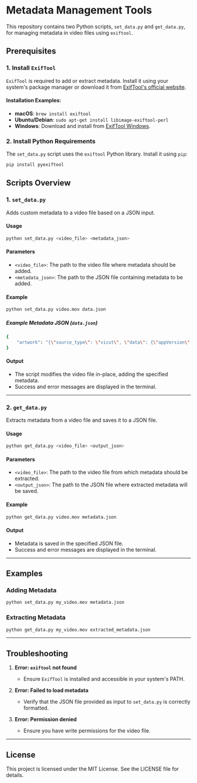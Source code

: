 # Metadata Management Tools

This repository contains two Python scripts, `set_data.py` and `get_data.py`, for managing metadata in video files using `exiftool`.

## Prerequisites

### 1. Install `ExifTool`

`ExifTool` is required to add or extract metadata. Install it using your system's package manager or download it from [ExifTool's official website](https://exiftool.org/).

#### Installation Examples:

- **macOS**: `brew install exiftool`
- **Ubuntu/Debian**: `sudo apt-get install libimage-exiftool-perl`
- **Windows**: Download and install from [ExifTool Windows](https://exiftool.org/).

### 2. Install Python Requirements

The `set_data.py` script uses the `exiftool` Python library. Install it using `pip`:

```bash
pip install pyexiftool
```

## Scripts Overview

### 1. `set_data.py`

Adds custom metadata to a video file based on a JSON input.

#### Usage

```bash
python set_data.py <video_file> <metadata_json>
```

#### Parameters

- `<video_file>`: The path to the video file where metadata should be added.
- `<metadata_json>`: The path to the JSON file containing metadata to be added.

#### Example

```bash
python set_data.py video.mov data.json
```

##### Example Metadata JSON (`data.json`)

```bash
{     
	"artwork": "{\"source_type\": \"vicut\", \"data\": {\"appVersion\": \"13.4.1\", \"region\": \"VN\"}}"
}
```
#### Output

- The script modifies the video file in-place, adding the specified metadata.
- Success and error messages are displayed in the terminal.

---

### 2. `get_data.py`

Extracts metadata from a video file and saves it to a JSON file.

#### Usage
```bash
python get_data.py <video_file> <output_json>
```

#### Parameters

- `<video_file>`: The path to the video file from which metadata should be extracted.
- `<output_json>`: The path to the JSON file where extracted metadata will be saved.

#### Example
```bash
python get_data.py video.mov metadata.json
```

#### Output

- Metadata is saved in the specified JSON file.
- Success and error messages are displayed in the terminal.

---

## Examples

### Adding Metadata

```bash
python set_data.py my_video.mov metadata.json
```

### Extracting Metadata
```bash
python get_data.py my_video.mov extracted_metadata.json
```

---

## Troubleshooting

1. **Error: `exiftool` not found**
    
    - Ensure `ExifTool` is installed and accessible in your system's PATH.
2. **Error: Failed to load metadata**
    
    - Verify that the JSON file provided as input to `set_data.py` is correctly formatted.
3. **Error: Permission denied**
    
    - Ensure you have write permissions for the video file.

---

## License

This project is licensed under the MIT License. See the LICENSE file for details.
